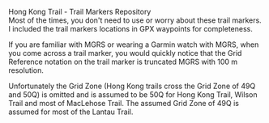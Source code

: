Hong Kong Trail - Trail Markers Repository
<br>
Most of the times, you don't need to use or worry about these trail markers.
I included the trail markers locations in GPX waypoints for completeness.

If you are familiar with MGRS or wearing a Garmin watch with MGRS, when you come across a trail marker, you would quickly notice that the Grid Reference notation on the trail marker is truncated MGRS with 100 m resolution. 

Unfortunately the Grid Zone (Hong Kong trails cross the Grid Zone of 49Q and 50Q) is omitted and is assumed to be 50Q for Hong Kong Trail, Wilson Trail and most of MacLehose Trail. The assumed Grid Zone of 49Q is assumed for most of the Lantau Trail.
